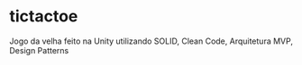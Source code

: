 # tictactoe
Jogo da velha feito na Unity utilizando SOLID, Clean Code, Arquitetura MVP, Design Patterns
